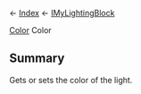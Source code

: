 ← [Index](Api-Index) ← [IMyLightingBlock](Sandbox.ModAPI.Ingame.IMyLightingBlock)

[Color](VRageMath.Color) Color

## Summary

Gets or sets the color of the light.

